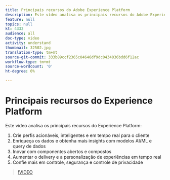 ```yaml
---
title: Principais recursos do Adobe Experience Platform
description: Este vídeo analisa os principais recursos do Adobe Experience Platform&mdash;Criar perfis acionáveis, inteligentes e em tempo real do cliente; Enriquecer os dados e obter mais informações com os modelos AI/ML e os query de dados; Inovar com componentes abertos e compósitos; Aumentar o delivery e a personalização das experiências em tempo real; e conquiste confiança com controle de governança, segurança e privacidade.
feature: null
topics: null
kt: 4332
audience: all
doc-type: video
activity: understand
thumbnail: 32502.jpg
translation-type: tm+mt
source-git-commit: 333b89ccf2365c04646df9dc0434036bdd6f12ac
workflow-type: tm+mt
source-wordcount: '0'
ht-degree: 0%

---
```



# Principais recursos do Experience Platform

Este vídeo analisa os principais recursos do Experience Platform:

1. Crie perfis acionáveis, inteligentes e em tempo real para o cliente
1. Enriqueça os dados e obtenha mais insights com modelos AI/ML e query de dados
1. Inovar com componentes abertos e compostos
1. Aumentar o delivery e a personalização de experiências em tempo real
1. Confie mais em controle, segurança e controle de privacidade

>[!VIDEO](https://video.tv.adobe.com/v/32502?quality=12&learn=on)